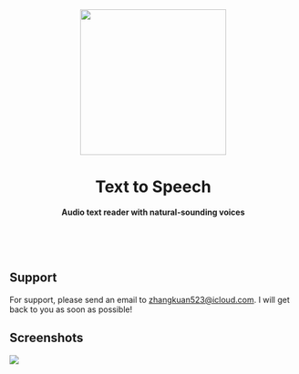 <div align="center">
  <img src="https://user-images.githubusercontent.com/5158525/171168285-df85f663-259b-4e52-ae13-b3a942671aa9.png" width="256" height="256">
  <h1>Text to Speech</h1>
  <p>
    <b>Audio text reader with natural-sounding voices</b>
  </p>
  <br>
  <br>
  <br>
</div>

## Support

For support, please send an email to zhangkuan523@icloud.com. I will get back to you as soon as possible!

## Screenshots

![](https://user-images.githubusercontent.com/5158525/171169326-a181bf38-d34d-48e6-8003-b1f5bde35d98.png)

